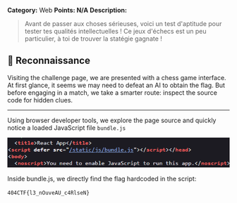 **Category:** Web 
**Points: N/A**
**Description:**  
> Avant de passer aux choses sérieuses, voici un test d'aptitude pour tester tes qualités intellectuelles !     Ce jeux d'échecs est un peu particulier, à toi de trouver la statégie gagnate ! 

## 🧩 Reconnaissance

Visiting the challenge page, we are presented with a chess game interface. At first glance, it seems we may need to defeat an AI to obtain the flag.
But before engaging in a match, we take a smarter route: inspect the source code for hidden clues.

---

Using browser developer tools, we explore the page source and quickly notice a loaded JavaScript file ````bundle.js````

![](./images/1.png)

Inside bundle.js, we directly find the flag hardcoded in the script:

````404CTF{l3_nOuveAU_c4RlseN}````